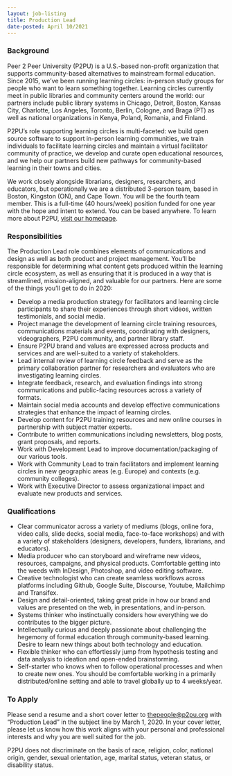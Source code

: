 ```yaml
---
layout: job-listing
title: Production Lead
date-posted: April 10/2021
---
```

### Background

Peer 2 Peer University (P2PU) is a U.S.-based non-profit organization that supports community-based alternatives to mainstream formal education. Since 2015, we’ve been running learning circles: in-person study groups for people who want to learn something together. Learning circles currently meet in public libraries and community centers around the world: our partners include public library systems in Chicago, Detroit, Boston, Kansas City, Charlotte, Los Angeles, Toronto, Berlin, Cologne, and Braga (PT) as well as national organizations in Kenya, Poland, Romania, and Finland. 

P2PU’s role supporting learning circles is multi-faceted: we build open source software to support in-person learning communities, we train individuals to facilitate learning circles and maintain a virtual facilitator community of practice, we develop and curate open educational resources, and we help our partners build new pathways for community-based learning in their towns and cities. 

We work closely alongside librarians, designers, researchers, and educators, but operationally we are a distributed 3-person team, based in Boston, Kingston (ON), and Cape Town. You will be the fourth team member. This is a full-time (40 hours/week) position funded for one year with the hope and intent to extend. You can be based anywhere. To learn more about P2PU, [visit our homepage](https://www.p2pu.org/en/).

### Responsibilities

The Production Lead role combines elements of communications and design as well as both product and project management. You’ll be responsible for determining what content gets produced within the learning circle ecosystem, as well as ensuring that it is produced in a way that is streamlined, mission-aligned, and valuable for our partners. Here are some of the things you’ll get to do in 2020:

- Develop a media production strategy for facilitators and learning circle participants to share their experiences through short videos, written testimonials, and social media. 
- Project manage the development of learning circle training resources, communications materials and events, coordinating with designers, videographers, P2PU community, and partner library staff. 
- Ensure P2PU brand and values are expressed across products and services and are well-suited to a variety of stakeholders.
- Lead internal review of learning circle feedback and serve as the primary collaboration partner for researchers and evaluators who are investigating learning circles.
- Integrate feedback, research, and evaluation findings into strong communications and public-facing resources across a variety of formats.
- Maintain social media accounts and develop effective communications strategies that enhance the impact of learning circles.
- Develop content for P2PU training resources and new online courses in partnership with subject matter experts.
- Contribute to written communications including newsletters, blog posts, grant proposals, and reports.
- Work with Development Lead to improve documentation/packaging of our various tools.
- Work with Community Lead to train facilitators and implement learning circles in new geographic areas (e.g. Europe) and contexts (e.g. community colleges). 
- Work with Executive Director to assess organizational impact and evaluate new products and services.

### Qualifications

- Clear communicator across a variety of mediums (blogs, online fora, video calls, slide decks, social media, face-to-face workshops) and with a variety of stakeholders (designers, developers, funders, librarians, and educators). 
- Media producer who can storyboard and wireframe new videos, resources, campaigns, and physical products. Comfortable getting into the weeds with InDesign, Photoshop, and video editing software.
- Creative technologist who can create seamless workflows across platforms including Github, Google Suite, Discourse, Youtube, Mailchimp and Transifex.
- Design and detail-oriented, taking great pride in how our brand and values are presented on the web, in presentations, and in-person. 
- Systems thinker who instinctually considers how everything we do contributes to the bigger picture.
- Intellectually curious and deeply passionate about challenging the hegemony of formal education through community-based learning. Desire to learn new things about both technology and education.
- Flexible thinker who can effortlessly jump from hypothesis testing and data analysis to ideation and open-ended brainstorming.
- Self-starter who knows when to follow operational processes and when to create new ones. You should be comfortable working in a primarily distributed/online setting and able to travel globally up to 4 weeks/year.

### To Apply

Please send a resume and a short cover letter to thepeople@p2pu.org with “Production Lead” in the subject line by March 1, 2020. In your cover letter, please let us know how this work aligns with your personal and professional interests and why you are well suited for the job.

P2PU does not discriminate on the basis of race, religion, color, national origin, gender, sexual orientation, age, marital status, veteran status, or disability status.


